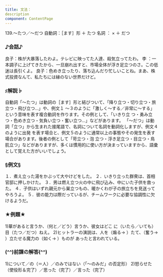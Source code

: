 ```yaml
---
title: 文法：
description
component: ContentPage
---
```



139.～たつ／～だつ
自動詞：［ます］形 ＋ たつ
名詞 ： × ＋ だつ
### ♪会話♪
良子：株が大暴落したわよ。テレビに映ってた人達、殺気立ってたわ。
李 ：一本調子に上げてきたから、一旦崩れ出すと、市場全体が浮き足立つのさ。この低迷は長引くよ。 良子：色めき立ったり、落ち込んだり忙しいことね。まあ、株式投資なんて、私たちには縁のない世界だけど。
### ♯解説♭
自動詞「～たつ」は動詞の［ます］形と結びついて、「降り立つ・切り立つ・旅立つ・飛び立つ…」や、例文１
～３のように「激しく～する／非常に～する」という意味を表す複合動詞を作ります。その例として、「いきり立 つ・勇み立つ・色めき立つ・気負い立つ・奮い立つ…」などがあります。
「～だつ」は動詞「立つ」から生まれた接尾語で、名詞について名詞を動詞化しますが、例文４のように出発 を表す場合と、例文５のように通常以上の事態やその発生を表す場合があります。後者の例として「苛立つ・泡 立つ・浮き足立つ・目立つ・鳥肌立つ」などがありますが、多くは慣用的に使い方が決まっていますから、語彙 として覚えた方がいいでしょう。
### §例文§
１．煮え立った湯をかぶって大やけどをした。
２．いきり立った群衆は、首相官邸に押しかけた。
３．男は燃え立つ火の中に飛び込み、中にいた子供を救った。
４．子供はいずれ親元から巣立つもの、暖かくわが子の旅立ちを見送ってやろうよ。
５．彼の能力は際だっているが、チームワークに必要な協調性に欠けるようだ。
### ★例題★
1)華があると言うか、（何と／どう）言うか、彼女はどこ に（いたら／いても）目（たつ／だつ）ねえ。
2)ヒットラーの演説は、人を（煽る→ ）たて、（奮う→ ）立たせる魔力の（如く→ ）ものが あったと言われている。
### (^^)前課の解答(^^)
1)について／の（＝人）／のみではない（「～のみだ」の否定形）
2)怒らせた（使役形＆完了）／思った（完了）／言った（完了）
